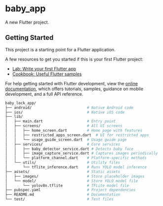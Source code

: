 # baby_app

A new Flutter project.

## Getting Started

This project is a starting point for a Flutter application.

A few resources to get you started if this is your first Flutter project:

- [Lab: Write your first Flutter app](https://docs.flutter.dev/get-started/codelab)
- [Cookbook: Useful Flutter samples](https://docs.flutter.dev/cookbook)

For help getting started with Flutter development, view the
[online documentation](https://docs.flutter.dev/), which offers tutorials,
samples, guidance on mobile development, and a full API reference.

``` bash
baby_lock_app/
├── android/                         # Native Android code
├── ios/                             # Native iOS code
├── lib/
│   ├── main.dart                    # Entry point
│   ├── screens/                     # All UI screens
│   │   ├── home_screen.dart         # Home page with features
│   │   ├── restricted_apps_screen.dart  # UI for restricted apps
│   │   └── usage_guide_screen.dart  # Usage guide page
│   ├── services/                    # Core services
│   │   ├── baby_detector_service.dart # Detects baby face
│   │   ├── image_capture_service.dart # Captures images periodically
│   │   └── platform_channel.dart    # Platform-specific methods
│   └── utils/                       # Utility files
│       └── tflite_inference.dart    # Runs YOLO model inference
├── assets/                          # Static assets
│   ├── images/                      # Store placeholder images
│   └── model/                       # Store YOLO model file
│       └── yolov8n.tflite           # TFLite model file
├── pubspec.yaml                     # Project dependencies
├── README.md                        # Documentation
└── test/                            # Test files
```